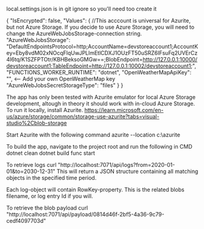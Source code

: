 local.settings.json is in git ignore so you'll need too create it

{
    "IsEncrypted": false,
    "Values": {
        //This acccount is universal for Azurite, but not Azure Storage. If you decide to use Azure Storage, you will need to change the AzureWebJobsStorage-connection string.
        "AzureWebJobsStorage": "DefaultEndpointsProtocol=http;AccountName=devstoreaccount1;AccountKey=Eby8vdM02xNOcqFlqUwJPLlmEtlCDXJ1OUzFT50uSRZ6IFsuFq2UVErCz4I6tq/K1SZFPTOtr/KBHBeksoGMGw==;BlobEndpoint=http://127.0.0.1:10000/devstoreaccount1;TableEndpoint=http://127.0.0.1:10002/devstoreaccount1;",
        "FUNCTIONS_WORKER_RUNTIME": "dotnet",
        "OpenWeatherMapApiKey": "", <-- Add your own OpenWeatherMap key
        "AzureWebJobsSecretStorageType": "files"
    }
}

The app has only been tested with Azurite emulator for local Azure Storage development, altough in theory it should work with in-cloud Azure Storage. To run it locally, install Azurite.
https://learn.microsoft.com/en-us/azure/storage/common/storage-use-azurite?tabs=visual-studio%2Cblob-storage

Start Azurite with the following command
azurite --location c:\azurite

To build the app, navigate to the project root and run the following in CMD
dotnet clean
dotnet build
func start

To retrieve logs
curl "http://localhost:7071/api/logs?from=2020-01-01&to=2030-12-31"
This will return a JSON structure containing all matching objects in the specified time period.

Each log-object will contain RowKey-property. This is the related blobs filename, or log entry Id if you will.

To retrieve the blob payload
curl "http://localhost:7071/api/payload/0814d46f-2bf5-4a36-9c79-cedf4097703d"
